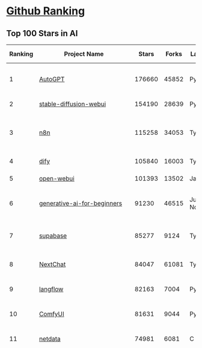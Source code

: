 [Github Ranking](../README.md)
==========

## Top 100 Stars in AI

| Ranking | Project Name | Stars | Forks | Language | Open Issues | Description | Last Commit |
| ------- | ------------ | ----- | ----- | -------- | ----------- | ----------- | ----------- |
| 1 | [AutoGPT](https://github.com/Significant-Gravitas/AutoGPT) | 176660 | 45852 | Python | 141 | AutoGPT is the vision of accessible AI for everyone, to use and to build on. Our mission is to provide the tools, so that you can focus on what matters. | 2025-07-05T23:23:13Z |
| 2 | [stable-diffusion-webui](https://github.com/AUTOMATIC1111/stable-diffusion-webui) | 154190 | 28639 | Python | 2355 | Stable Diffusion web UI | 2025-05-03T06:17:03Z |
| 3 | [n8n](https://github.com/n8n-io/n8n) | 115258 | 34053 | TypeScript | 681 | Fair-code workflow automation platform with native AI capabilities. Combine visual building with custom code, self-host or cloud, 400+ integrations. | 2025-07-05T21:59:59Z |
| 4 | [dify](https://github.com/langgenius/dify) | 105840 | 16003 | TypeScript | 686 | Production-ready platform for agentic workflow development. | 2025-07-05T04:45:30Z |
| 5 | [open-webui](https://github.com/open-webui/open-webui) | 101393 | 13502 | JavaScript | 181 | User-friendly AI Interface (Supports Ollama, OpenAI API, ...) | 2025-07-05T17:23:32Z |
| 6 | [generative-ai-for-beginners](https://github.com/microsoft/generative-ai-for-beginners) | 91230 | 46515 | Jupyter Notebook | 7 | 21 Lessons, Get Started Building with Generative AI  🔗 https://microsoft.github.io/generative-ai-for-beginners/ | 2025-07-04T13:55:20Z |
| 7 | [supabase](https://github.com/supabase/supabase) | 85277 | 9124 | TypeScript | 264 | The Postgres development platform. Supabase gives you a dedicated Postgres database to build your web, mobile, and AI applications. | 2025-07-05T12:20:12Z |
| 8 | [NextChat](https://github.com/ChatGPTNextWeb/NextChat) | 84047 | 61081 | TypeScript | 646 | ✨ Light and Fast AI Assistant. Support: Web \| iOS \| MacOS \| Android \|  Linux \| Windows | 2025-06-30T13:36:08Z |
| 9 | [langflow](https://github.com/langflow-ai/langflow) | 82163 | 7004 | Python | 420 | Langflow is a powerful tool for building and deploying AI-powered agents and workflows. | 2025-07-06T00:32:34Z |
| 10 | [ComfyUI](https://github.com/comfyanonymous/ComfyUI) | 81631 | 9044 | Python | 2400 | The most powerful and modular diffusion model GUI, api and backend with a graph/nodes interface. | 2025-07-05T18:35:01Z |
| 11 | [netdata](https://github.com/netdata/netdata) | 74981 | 6081 | C | 165 | The fastest path to AI-powered full stack observability, even for lean teams. | 2025-07-06T00:27:10Z |
| 12 | [funNLP](https://github.com/fighting41love/funNLP) | 74576 | 14904 | Python | 33 | 中英文敏感词、语言检测、中外手机/电话归属地/运营商查询、名字推断性别、手机号抽取、身份证抽取、邮箱抽取、中日文人名库、中文缩写库、拆字词典、词汇情感值、停用词、反动词表、暴恐词表、繁简体转换、英文模拟中文发音、汪峰歌词生成器、职业名称词库、同义词库、反义词库、否定词库、汽车品牌词库、汽车零件词库、连续英文切割、各种中文词向量、公司名字大全、古诗词库、IT词库、财经词库、成语词库、地名词库、历史名人词库、诗词词库、医学词库、饮食词库、法律词库、汽车词库、动物词库、中文聊天语料、中文谣言数据、百度中文问答数据集、句子相似度匹配算法集合、bert资源、文本生成&摘要相关工具、cocoNLP信息抽取工具、国内电话号码正则匹配、清华大学XLORE:中英文跨语言百科知识图谱、清华大学人工智能技术系列报告、自然语言生成、NLU太难了系列、自动对联数据及机器人、用户名黑名单列表、罪名法务名词及分类模型、微信公众号语料、cs224n深度学习自然语言处理课程、中文手写汉字识别、中文自然语言处理 语料/数据集、变量命名神器、分词语料库+代码、任务型对话英文数据集、ASR 语音数据集 + 基于深度学习的中文语音识别系统、笑声检测器、Microsoft多语言数字/单位/如日期时间识别包、中华新华字典数据库及api(包括常用歇后语、成语、词语和汉字)、文档图谱自动生成、SpaCy 中文模型、Common Voice语音识别数据集新版、神经网络关系抽取、基于bert的命名实体识别、关键词(Keyphrase)抽取包pke、基于医疗领域知识图谱的问答系统、基于依存句法与语义角色标注的事件三元组抽取、依存句法分析4万句高质量标注数据、cnocr：用来做中文OCR的Python3包、中文人物关系知识图谱项目、中文nlp竞赛项目及代码汇总、中文字符数据、speech-aligner: 从“人声语音”及其“语言文本”产生音素级别时间对齐标注的工具、AmpliGraph: 知识图谱表示学习(Python)库：知识图谱概念链接预测、Scattertext 文本可视化(python)、语言/知识表示工具：BERT & ERNIE、中文对比英文自然语言处理NLP的区别综述、Synonyms中文近义词工具包、HarvestText领域自适应文本挖掘工具（新词发现-情感分析-实体链接等）、word2word：(Python)方便易用的多语言词-词对集：62种语言/3,564个多语言对、语音识别语料生成工具：从具有音频/字幕的在线视频创建自动语音识别(ASR)语料库、构建医疗实体识别的模型（包含词典和语料标注）、单文档非监督的关键词抽取、Kashgari中使用gpt-2语言模型、开源的金融投资数据提取工具、文本自动摘要库TextTeaser: 仅支持英文、人民日报语料处理工具集、一些关于自然语言的基本模型、基于14W歌曲知识库的问答尝试--功能包括歌词接龙and已知歌词找歌曲以及歌曲歌手歌词三角关系的问答、基于Siamese bilstm模型的相似句子判定模型并提供训练数据集和测试数据集、用Transformer编解码模型实现的根据Hacker News文章标题自动生成评论、用BERT进行序列标记和文本分类的模板代码、LitBank：NLP数据集——支持自然语言处理和计算人文学科任务的100部带标记英文小说语料、百度开源的基准信息抽取系统、虚假新闻数据集、Facebook: LAMA语言模型分析，提供Transformer-XL/BERT/ELMo/GPT预训练语言模型的统一访问接口、CommonsenseQA：面向常识的英文QA挑战、中文知识图谱资料、数据及工具、各大公司内部里大牛分享的技术文档 PDF 或者 PPT、自然语言生成SQL语句（英文）、中文NLP数据增强（EDA）工具、英文NLP数据增强工具 、基于医药知识图谱的智能问答系统、京东商品知识图谱、基于mongodb存储的军事领域知识图谱问答项目、基于远监督的中文关系抽取、语音情感分析、中文ULMFiT-情感分析-文本分类-语料及模型、一个拍照做题程序、世界各国大规模人名库、一个利用有趣中文语料库 qingyun 训练出来的中文聊天机器人、中文聊天机器人seqGAN、省市区镇行政区划数据带拼音标注、教育行业新闻语料库包含自动文摘功能、开放了对话机器人-知识图谱-语义理解-自然语言处理工具及数据、中文知识图谱：基于百度百科中文页面-抽取三元组信息-构建中文知识图谱、masr: 中文语音识别-提供预训练模型-高识别率、Python音频数据增广库、中文全词覆盖BERT及两份阅读理解数据、ConvLab：开源多域端到端对话系统平台、中文自然语言处理数据集、基于最新版本rasa搭建的对话系统、基于TensorFlow和BERT的管道式实体及关系抽取、一个小型的证券知识图谱/知识库、复盘所有NLP比赛的TOP方案、OpenCLaP：多领域开源中文预训练语言模型仓库、UER：基于不同语料+编码器+目标任务的中文预训练模型仓库、中文自然语言处理向量合集、基于金融-司法领域(兼有闲聊性质)的聊天机器人、g2pC：基于上下文的汉语读音自动标记模块、Zincbase 知识图谱构建工具包、诗歌质量评价/细粒度情感诗歌语料库、快速转化「中文数字」和「阿拉伯数字」、百度知道问答语料库、基于知识图谱的问答系统、jieba_fast 加速版的jieba、正则表达式教程、中文阅读理解数据集、基于BERT等最新语言模型的抽取式摘要提取、Python利用深度学习进行文本摘要的综合指南、知识图谱深度学习相关资料整理、维基大规模平行文本语料、StanfordNLP 0.2.0：纯Python版自然语言处理包、NeuralNLP-NeuralClassifier：腾讯开源深度学习文本分类工具、端到端的封闭域对话系统、中文命名实体识别：NeuroNER vs. BertNER、新闻事件线索抽取、2019年百度的三元组抽取比赛：“科学空间队”源码、基于依存句法的开放域文本知识三元组抽取和知识库构建、中文的GPT2训练代码、ML-NLP - 机器学习(Machine Learning)NLP面试中常考到的知识点和代码实现、nlp4han:中文自然语言处理工具集(断句/分词/词性标注/组块/句法分析/语义分析/NER/N元语法/HMM/代词消解/情感分析/拼写检查、XLM：Facebook的跨语言预训练语言模型、用基于BERT的微调和特征提取方法来进行知识图谱百度百科人物词条属性抽取、中文自然语言处理相关的开放任务-数据集-当前最佳结果、CoupletAI - 基于CNN+Bi-LSTM+Attention 的自动对对联系统、抽象知识图谱、MiningZhiDaoQACorpus - 580万百度知道问答数据挖掘项目、brat rapid annotation tool: 序列标注工具、大规模中文知识图谱数据：1.4亿实体、数据增强在机器翻译及其他nlp任务中的应用及效果、allennlp阅读理解:支持多种数据和模型、PDF表格数据提取工具 、 Graphbrain：AI开源软件库和科研工具，目的是促进自动意义提取和文本理解以及知识的探索和推断、简历自动筛选系统、基于命名实体识别的简历自动摘要、中文语言理解测评基准，包括代表性的数据集&基准模型&语料库&排行榜、树洞 OCR 文字识别 、从包含表格的扫描图片中识别表格和文字、语声迁移、Python口语自然语言处理工具集(英文)、 similarity：相似度计算工具包，java编写、海量中文预训练ALBERT模型 、Transformers 2.0 、基于大规模音频数据集Audioset的音频增强 、Poplar：网页版自然语言标注工具、图片文字去除，可用于漫画翻译 、186种语言的数字叫法库、Amazon发布基于知识的人-人开放领域对话数据集 、中文文本纠错模块代码、繁简体转换 、 Python实现的多种文本可读性评价指标、类似于人名/地名/组织机构名的命名体识别数据集 、东南大学《知识图谱》研究生课程(资料)、. 英文拼写检查库 、 wwsearch是企业微信后台自研的全文检索引擎、CHAMELEON：深度学习新闻推荐系统元架构 、 8篇论文梳理BERT相关模型进展与反思、DocSearch：免费文档搜索引擎、 LIDA：轻量交互式对话标注工具 、aili - the fastest in-memory index in the East 东半球最快并发索引 、知识图谱车音工作项目、自然语言生成资源大全 、中日韩分词库mecab的Python接口库、中文文本摘要/关键词提取、汉字字符特征提取器 (featurizer)，提取汉字的特征（发音特征、字形特征）用做深度学习的特征、中文生成任务基准测评 、中文缩写数据集、中文任务基准测评 - 代表性的数据集-基准(预训练)模型-语料库-baseline-工具包-排行榜、PySS3：面向可解释AI的SS3文本分类器机器可视化工具 、中文NLP数据集列表、COPE - 格律诗编辑程序、doccano：基于网页的开源协同多语言文本标注工具 、PreNLP：自然语言预处理库、简单的简历解析器，用来从简历中提取关键信息、用于中文闲聊的GPT2模型：GPT2-chitchat、基于检索聊天机器人多轮响应选择相关资源列表(Leaderboards、Datasets、Papers)、(Colab)抽象文本摘要实现集锦(教程 、词语拼音数据、高效模糊搜索工具、NLP数据增广资源集、微软对话机器人框架 、 GitHub Typo Corpus：大规模GitHub多语言拼写错误/语法错误数据集、TextCluster：短文本聚类预处理模块 Short text cluster、面向语音识别的中文文本规范化、BLINK：最先进的实体链接库、BertPunc：基于BERT的最先进标点修复模型、Tokenizer：快速、可定制的文本词条化库、中文语言理解测评基准，包括代表性的数据集、基准(预训练)模型、语料库、排行榜、spaCy 医学文本挖掘与信息提取 、 NLP任务示例项目代码集、 python拼写检查库、chatbot-list - 行业内关于智能客服、聊天机器人的应用和架构、算法分享和介绍、语音质量评价指标(MOSNet, BSSEval, STOI, PESQ, SRMR)、 用138GB语料训练的法文RoBERTa预训练语言模型 、BERT-NER-Pytorch：三种不同模式的BERT中文NER实验、无道词典 - 有道词典的命令行版本，支持英汉互查和在线查询、2019年NLP亮点回顾、 Chinese medical dialogue data 中文医疗对话数据集 、最好的汉字数字(中文数字)-阿拉伯数字转换工具、 基于百科知识库的中文词语多词义/义项获取与特定句子词语语义消歧、awesome-nlp-sentiment-analysis - 情感分析、情绪原因识别、评价对象和评价词抽取、LineFlow：面向所有深度学习框架的NLP数据高效加载器、中文医学NLP公开资源整理 、MedQuAD：(英文)医学问答数据集、将自然语言数字串解析转换为整数和浮点数、Transfer Learning in Natural Language Processing (NLP) 、面向语音识别的中文/英文发音辞典、Tokenizers：注重性能与多功能性的最先进分词器、CLUENER 细粒度命名实体识别 Fine Grained Named Entity Recognition、 基于BERT的中文命名实体识别、中文谣言数据库、NLP数据集/基准任务大列表、nlp相关的一些论文及代码, 包括主题模型、词向量(Word Embedding)、命名实体识别(NER)、文本分类(Text Classificatin)、文本生成(Text Generation)、文本相似性(Text Similarity)计算等，涉及到各种与nlp相关的算法，基于keras和tensorflow 、Python文本挖掘/NLP实战示例、 Blackstone：面向非结构化法律文本的spaCy pipeline和NLP模型通过同义词替换实现文本“变脸” 、中文 预训练 ELECTREA 模型: 基于对抗学习 pretrain Chinese Model 、albert-chinese-ner - 用预训练语言模型ALBERT做中文NER 、基于GPT2的特定主题文本生成/文本增广、开源预训练语言模型合集、多语言句向量包、编码、标记和实现：一种可控高效的文本生成方法、 英文脏话大列表 、attnvis：GPT2、BERT等transformer语言模型注意力交互可视化、CoVoST：Facebook发布的多语种语音-文本翻译语料库，包括11种语言(法语、德语、荷兰语、俄语、西班牙语、意大利语、土耳其语、波斯语、瑞典语、蒙古语和中文)的语音、文字转录及英文译文、Jiagu自然语言处理工具 - 以BiLSTM等模型为基础，提供知识图谱关系抽取 中文分词 词性标注 命名实体识别 情感分析 新词发现 关键词 文本摘要 文本聚类等功能、用unet实现对文档表格的自动检测，表格重建、NLP事件提取文献资源列表 、 金融领域自然语言处理研究资源大列表、CLUEDatasetSearch - 中英文NLP数据集：搜索所有中文NLP数据集，附常用英文NLP数据集 、medical_NER - 中文医学知识图谱命名实体识别 、(哈佛)讲因果推理的免费书、知识图谱相关学习资料/数据集/工具资源大列表、Forte：灵活强大的自然语言处理pipeline工具集 、Python字符串相似性算法库、PyLaia：面向手写文档分析的深度学习工具包、TextFooler：针对文本分类/推理的对抗文本生成模块、Haystack：灵活、强大的可扩展问答(QA)框架、中文关键短语抽取工具 | 2024-05-10T07:38:24Z |
| 13 | [Deep-Live-Cam](https://github.com/hacksider/Deep-Live-Cam) | 71548 | 10237 | Python | 95 | real time face swap and one-click video deepfake with only a single image | 2025-07-02T10:37:16Z |
| 14 | [browser-use](https://github.com/browser-use/browser-use) | 64770 | 7403 | Python | 449 | 🌐 Make websites accessible for AI agents. Automate tasks online with ease. | 2025-07-06T04:00:14Z |
| 15 | [system-prompts-and-models-of-ai-tools](https://github.com/x1xhlol/system-prompts-and-models-of-ai-tools) | 64744 | 18871 | None | 23 | FULL v0, Cursor, Manus, Same.dev, Lovable, Devin, Replit Agent, Windsurf Agent, VSCode Agent, Dia Browser, Trae AI & Cluely (And other Open Sourced) System Prompts, Tools & AI Models. | 2025-07-04T20:57:41Z |
| 16 | [AppFlowy](https://github.com/AppFlowy-IO/AppFlowy) | 64259 | 4415 | Dart | 932 | Bring projects, wikis, and teams together with AI. AppFlowy is the AI collaborative workspace where you achieve more without losing control of your data. The leading open source Notion alternative. | 2025-07-03T01:49:30Z |
| 17 | [lobe-chat](https://github.com/lobehub/lobe-chat) | 63150 | 13129 | TypeScript | 809 | 🤯 Lobe Chat - an open-source, modern design AI chat framework. Supports multiple AI providers (OpenAI / Claude 4 / Gemini / DeepSeek / Ollama / Qwen), Knowledge Base (file upload / knowledge management / RAG ), Multi-Modal (Plugins / Artifacts / MCP) and thinking. One-click FREE deployment of your private ChatGPT/ Claude / DeepSeek application. | 2025-07-06T00:36:41Z |
| 18 | [awesome-mcp-servers](https://github.com/punkpeye/awesome-mcp-servers) | 59820 | 4637 | None | 17 | A collection of MCP servers. | 2025-07-06T00:00:32Z |
| 19 | [ragflow](https://github.com/infiniflow/ragflow) | 59039 | 5867 | Python | 2359 | RAGFlow is an open-source RAG (Retrieval-Augmented Generation) engine based on deep document understanding. | 2025-07-04T13:14:51Z |
| 20 | [LLMs-from-scratch](https://github.com/rasbt/LLMs-from-scratch) | 58233 | 8090 | Jupyter Notebook | 3 | Implement a ChatGPT-like LLM in PyTorch from scratch, step by step | 2025-07-03T20:18:49Z |
| 21 | [MetaGPT](https://github.com/FoundationAgents/MetaGPT) | 56986 | 6841 | Python | 13 | 🌟 The Multi-Agent Framework: First AI Software Company, Towards Natural Language Programming | 2025-06-30T11:45:55Z |
| 22 | [gpt-engineer](https://github.com/AntonOsika/gpt-engineer) | 54423 | 7189 | Python | 24 | CLI platform to experiment with codegen. Precursor to: https://lovable.dev | 2025-05-14T10:15:10Z |
| 23 | [ChatGPT](https://github.com/lencx/ChatGPT) | 53886 | 6129 | Rust | 813 | 🔮 ChatGPT Desktop Application (Mac, Windows and Linux) | 2024-08-29T17:58:11Z |
| 24 | [gemini-cli](https://github.com/google-gemini/gemini-cli) | 53634 | 4713 | TypeScript | 680 | An open-source AI agent that brings the power of Gemini directly into your terminal. | 2025-07-06T01:22:29Z |
| 25 | [LLaMA-Factory](https://github.com/hiyouga/LLaMA-Factory) | 53619 | 6568 | Python | 508 | Unified Efficient Fine-Tuning of 100+ LLMs & VLMs (ACL 2024) | 2025-07-05T03:25:31Z |
| 26 | [meilisearch](https://github.com/meilisearch/meilisearch) | 52203 | 2094 | Rust | 198 | A lightning-fast search engine API bringing AI-powered hybrid search to your sites and applications. | 2025-07-04T11:33:51Z |
| 27 | [awesome-llm-apps](https://github.com/Shubhamsaboo/awesome-llm-apps) | 48158 | 5526 | Python | 3 | Collection of awesome LLM apps with AI Agents and RAG using OpenAI, Anthropic, Gemini and opensource models. | 2025-07-06T00:37:46Z |
| 28 | [crawl4ai](https://github.com/unclecode/crawl4ai) | 47209 | 4548 | Python | 176 | 🚀🤖 Crawl4AI: Open-source LLM Friendly Web Crawler & Scraper. Don't be shy, join here: https://discord.gg/jP8KfhDhyN | 2025-07-04T07:17:02Z |
| 29 | [autogen](https://github.com/microsoft/autogen) | 46881 | 7137 | Python | 389 | A programming framework for agentic AI 🤖 PyPi: autogen-agentchat Discord: https://aka.ms/autogen-discord Office Hour: https://aka.ms/autogen-officehour | 2025-07-06T03:42:59Z |
| 30 | [anything-llm](https://github.com/Mintplex-Labs/anything-llm) | 46100 | 4616 | JavaScript | 276 | The all-in-one Desktop & Docker AI application with built-in RAG, AI agents, No-code agent builder, MCP compatibility,  and more. | 2025-07-03T00:18:26Z |
| 31 | [JeecgBoot](https://github.com/jeecgboot/JeecgBoot) | 43221 | 15428 | Java | 29 | 🔥企业级低代码平台集成了AI应用平台，帮助企业快速实现低代码开发和构建AI应用！前后端分离架构 SpringBoot，SpringCloud、Mybatis，Ant Design4、 Vue3.0、TS+vite！强大的代码生成器让前后端代码一键生成，无需写任何代码! 引领AI低代码开发模式: AI生成->OnlineCoding-> 代码生成-> 手工MERGE，显著的提高效率，又不失灵活~ | 2025-07-02T10:57:53Z |
| 32 | [firecrawl](https://github.com/mendableai/firecrawl) | 42366 | 3993 | TypeScript | 133 | 🔥 Turn entire websites into LLM-ready markdown or structured data. Scrape, crawl and extract with a single API. | 2025-07-05T14:22:49Z |
| 33 | [OpenBB](https://github.com/OpenBB-finance/OpenBB) | 42201 | 3805 | Python | 42 | Investment Research for Everyone, Everywhere. | 2025-07-05T05:13:11Z |
| 34 | [ClickHouse](https://github.com/ClickHouse/ClickHouse) | 41549 | 7446 | C++ | 4192 | ClickHouse® is a real-time analytics database management system | 2025-07-06T03:58:43Z |
| 35 | [kong](https://github.com/Kong/kong) | 41218 | 4942 | Lua | 65 | 🦍 The Cloud-Native API Gateway and AI Gateway. | 2025-07-02T13:50:31Z |
| 36 | [Flowise](https://github.com/FlowiseAI/Flowise) | 41075 | 21067 | TypeScript | 557 | Build AI Agents, Visually | 2025-07-04T11:49:21Z |
| 37 | [ailearning](https://github.com/apachecn/ailearning) | 41072 | 11576 | Python | 2 | AiLearning：数据分析+机器学习实战+线性代数+PyTorch+NLTK+TF2 | 2024-11-12T16:21:55Z |
| 38 | [ColossalAI](https://github.com/hpcaitech/ColossalAI) | 41010 | 4519 | Python | 428 | Making large AI models cheaper, faster and more accessible | 2025-07-04T10:32:45Z |
| 39 | [airflow](https://github.com/apache/airflow) | 40875 | 15281 | Python | 1271 | Apache Airflow - A platform to programmatically author, schedule, and monitor workflows | 2025-07-05T23:05:09Z |
| 40 | [GitHubDaily](https://github.com/GitHubDaily/GitHubDaily) | 38881 | 4044 | None | 375 | 坚持分享 GitHub 上高质量、有趣实用的开源技术教程、开发者工具、编程网站、技术资讯。A list cool, interesting projects of GitHub. | 2025-03-20T08:54:47Z |
| 41 | [AI-For-Beginners](https://github.com/microsoft/AI-For-Beginners) | 38578 | 7279 | Jupyter Notebook | 25 | 12 Weeks, 24 Lessons, AI for All! | 2025-06-25T19:07:05Z |
| 42 | [quivr](https://github.com/QuivrHQ/quivr) | 38093 | 3647 | Python | 1 | Opiniated RAG for integrating GenAI in your apps 🧠   Focus on your product rather than the RAG. Easy integration in existing products with customisation!  Any LLM: GPT4, Groq, Llama. Any Vectorstore: PGVector, Faiss. Any Files. Anyway you want.  | 2025-07-02T16:05:43Z |
| 43 | [chatgpt-on-wechat](https://github.com/zhayujie/chatgpt-on-wechat) | 38015 | 9317 | Python | 295 | 基于大模型搭建的聊天机器人，同时支持 微信公众号、企业微信应用、飞书、钉钉 等接入，可选择ChatGPT/Claude/DeepSeek/文心一言/讯飞星火/通义千问/ Gemini/GLM-4/Kimi/LinkAI，能处理文本、语音和图片，访问操作系统和互联网，支持基于自有知识库进行定制企业智能客服。 | 2025-06-29T14:41:10Z |
| 44 | [ray](https://github.com/ray-project/ray) | 37851 | 6556 | Python | 2657 | Ray is an AI compute engine. Ray consists of a core distributed runtime and a set of AI Libraries for accelerating ML workloads. | 2025-07-06T02:45:16Z |
| 45 | [photoprism](https://github.com/photoprism/photoprism) | 37822 | 2106 | Go | 427 | AI-Powered Photos App for the Decentralized Web 🌈💎✨ | 2025-07-04T08:58:50Z |
| 46 | [upscayl](https://github.com/upscayl/upscayl) | 37784 | 1739 | TypeScript | 59 | 🆙 Upscayl - #1 Free and Open Source AI Image Upscaler for Linux, MacOS and Windows. | 2025-06-28T15:17:42Z |
| 47 | [ai-hedge-fund](https://github.com/virattt/ai-hedge-fund) | 37755 | 6609 | Python | 21 | An AI Hedge Fund Team | 2025-07-05T17:30:36Z |
| 48 | [MoneyPrinterTurbo](https://github.com/harry0703/MoneyPrinterTurbo) | 37606 | 5411 | Python | 167 | 利用AI大模型，一键生成高清短视频 Generate short videos with one click using AI LLM. | 2025-06-11T06:34:54Z |
| 49 | [Open-Assistant](https://github.com/LAION-AI/Open-Assistant) | 37403 | 3276 | Python | 228 | OpenAssistant is a chat-based assistant that understands tasks, can interact with third-party systems, and retrieve information dynamically to do so. | 2024-08-17T01:55:35Z |
| 50 | [MockingBird](https://github.com/babysor/MockingBird) | 36424 | 5259 | Python | 476 | 🚀AI拟声: 5秒内克隆您的声音并生成任意语音内容 Clone a voice in 5 seconds to generate arbitrary speech in real-time | 2024-11-15T05:00:29Z |
| 51 | [mem0](https://github.com/mem0ai/mem0) | 36155 | 3700 | Python | 333 | Memory for AI Agents; Announcing OpenMemory MCP - local and secure memory management. | 2025-07-05T19:35:43Z |
| 52 | [google-research](https://github.com/google-research/google-research) | 35936 | 8132 | Jupyter Notebook | 1071 | Google Research | 2025-06-30T21:25:22Z |
| 53 | [chatbox](https://github.com/chatboxai/chatbox) | 35635 | 3399 | TypeScript | 746 | User-friendly Desktop Client App for AI Models/LLMs (GPT, Claude, Gemini, Ollama...) | 2025-07-01T03:21:49Z |
| 54 | [aider](https://github.com/Aider-AI/aider) | 35164 | 3229 | Python | 919 | aider is AI pair programming in your terminal | 2025-07-04T19:47:06Z |
| 55 | [AgentGPT](https://github.com/reworkd/AgentGPT) | 34472 | 9450 | TypeScript | 129 | 🤖 Assemble, configure, and deploy autonomous AI Agents in your browser. | 2025-04-29T01:19:32Z |
| 56 | [gold-miner](https://github.com/xitu/gold-miner) | 34181 | 5043 | None | 8 | 🥇掘金翻译计划，可能是世界最大最好的英译中技术社区，最懂读者和译者的翻译平台： | 2024-04-17T09:44:37Z |
| 57 | [crewAI](https://github.com/crewAIInc/crewAI) | 33787 | 4542 | Python | 55 | Framework for orchestrating role-playing, autonomous AI agents. By fostering collaborative intelligence, CrewAI empowers agents to work together seamlessly, tackling complex tasks. | 2025-07-05T03:19:46Z |
| 58 | [docling](https://github.com/docling-project/docling) | 33723 | 2241 | Python | 406 | Get your documents ready for gen AI | 2025-07-04T15:31:37Z |
| 59 | [LocalAI](https://github.com/mudler/LocalAI) | 33690 | 2607 | Go | 444 | :robot: The free, Open Source alternative to OpenAI, Claude and others. Self-hosted and local-first. Drop-in replacement for OpenAI,  running on consumer-grade hardware. No GPU required. Runs gguf, transformers, diffusers and many more models architectures. Features: Generate Text, Audio, Video, Images, Voice Cloning, Distributed, P2P inference | 2025-07-05T22:48:28Z |
| 60 | [mindsdb](https://github.com/mindsdb/mindsdb) | 33297 | 5450 | Python | 42 | AI's query engine - Platform for building AI that can answer questions over large scale federated data. - The only MCP Server you'll ever need | 2025-07-05T00:49:26Z |
| 61 | [gpt-pilot](https://github.com/Pythagora-io/gpt-pilot) | 33105 | 3380 | Python | 236 | The first real AI developer | 2025-03-04T06:26:32Z |
| 62 | [Fabric](https://github.com/danielmiessler/Fabric) | 32287 | 3328 | JavaScript | 198 | Fabric is an open-source framework for augmenting humans using AI. It provides a modular system for solving specific problems using a crowdsourced set of AI prompts that can be used anywhere. | 2025-07-05T22:25:31Z |
| 63 | [ruoyi-vue-pro](https://github.com/YunaiV/ruoyi-vue-pro) | 32042 | 6886 | Java | 20 | 🔥 官方推荐 🔥 RuoYi-Vue 全新 Pro 版本，优化重构所有功能。基于 Spring Boot + MyBatis Plus + Vue & Element 实现的后台管理系统 + 微信小程序，支持 RBAC 动态权限、数据权限、SaaS 多租户、Flowable 工作流、三方登录、支付、短信、商城、CRM、ERP、AI 大模型等功能。你的 ⭐️ Star ⭐️，是作者生发的动力！ | 2025-07-03T09:26:19Z |
| 64 | [spaCy](https://github.com/explosion/spaCy) | 31891 | 4530 | Python | 160 | 💫 Industrial-strength Natural Language Processing (NLP) in Python | 2025-05-28T15:28:05Z |
| 65 | [cursor-free-vip](https://github.com/yeongpin/cursor-free-vip) | 31741 | 3960 | Python | 497 | [Support 0.49.x]（Reset Cursor AI MachineID & Bypass Higher Token Limit） Cursor Ai ，自动重置机器ID ， 免费升级使用Pro功能: You've reached your trial request limit. / Too many free trial accounts used on this machine. Please upgrade to pro. We have this limit in place to prevent abuse. Please let us know if you believe this is a mistake. | 2025-06-18T02:18:31Z |
| 66 | [chatbot-ui](https://github.com/mckaywrigley/chatbot-ui) | 31716 | 9105 | TypeScript | 173 | AI chat for any model. | 2024-08-03T00:38:07Z |
| 67 | [nacos](https://github.com/alibaba/nacos) | 31715 | 13079 | Java | 262 | an easy-to-use dynamic service discovery, configuration and service management platform for building AI cloud native applications. | 2025-07-04T02:18:40Z |
| 68 | [tabby](https://github.com/TabbyML/tabby) | 31642 | 1516 | Rust | 195 | Self-hosted AI coding assistant | 2025-07-02T20:03:38Z |
| 69 | [fairseq](https://github.com/facebookresearch/fairseq) | 31599 | 6556 | Python | 1184 | Facebook AI Research Sequence-to-Sequence Toolkit written in Python. | 2025-06-10T21:41:39Z |
| 70 | [netron](https://github.com/lutzroeder/netron) | 30775 | 2938 | JavaScript | 20 | Visualizer for neural network, deep learning and machine learning models | 2025-07-05T21:27:26Z |
| 71 | [cursor](https://github.com/cursor/cursor) | 30655 | 1958 | None | 1869 | The AI Code Editor | 2024-10-13T19:23:26Z |
| 72 | [khoj](https://github.com/khoj-ai/khoj) | 30493 | 1741 | Python | 74 | Your AI second brain. Self-hostable. Get answers from the web or your docs. Build custom agents, schedule automations, do deep research. Turn any online or local LLM into your personal, autonomous AI (gpt, claude, gemini, llama, qwen, mistral). Get started - free. | 2025-07-04T06:06:42Z |
| 73 | [awesome-cursorrules](https://github.com/PatrickJS/awesome-cursorrules) | 30049 | 2452 | MDX | 32 | 📄  Configuration files that enhance Cursor AI editor experience with custom rules and behaviors | 2025-07-01T20:51:06Z |
| 74 | [AI-Expert-Roadmap](https://github.com/AMAI-GmbH/AI-Expert-Roadmap) | 30031 | 2531 | JavaScript | 20 | Roadmap to becoming an Artificial Intelligence Expert in 2022 | 2023-12-31T02:20:16Z |
| 75 | [roop](https://github.com/s0md3v/roop) | 29997 | 6800 | Python | 0 | one-click face swap | 2024-08-19T12:57:17Z |
| 76 | [pytorch-lightning](https://github.com/Lightning-AI/pytorch-lightning) | 29726 | 3531 | Python | 955 | Pretrain, finetune ANY AI model of ANY size on multiple GPUs, TPUs with zero code changes. | 2025-07-03T15:24:12Z |
| 77 | [Mr.-Ranedeer-AI-Tutor](https://github.com/JushBJJ/Mr.-Ranedeer-AI-Tutor) | 29577 | 3387 | None | 13 | A GPT-4 AI Tutor Prompt for customizable personalized learning experiences. | 2025-06-14T06:58:48Z |
| 78 | [agno](https://github.com/agno-agi/agno) | 29299 | 3736 | Python | 78 | Full-stack framework for building Multi-Agent Systems with memory, knowledge and reasoning. | 2025-07-05T16:32:40Z |
| 79 | [ai-agents-for-beginners](https://github.com/microsoft/ai-agents-for-beginners) | 28925 | 8155 | Jupyter Notebook | 8 | 11 Lessons to Get Started Building AI Agents | 2025-06-17T09:01:08Z |
| 80 | [exo](https://github.com/exo-explore/exo) | 28823 | 1831 | Python | 354 | Run your own AI cluster at home with everyday devices 📱💻 🖥️⌚ | 2025-03-21T22:23:32Z |
| 81 | [Jobs_Applier_AI_Agent_AIHawk](https://github.com/feder-cr/Jobs_Applier_AI_Agent_AIHawk) | 28405 | 4288 | Python | 11 | AIHawk aims to easy job hunt process by automating the job application process. Utilizing artificial intelligence, it enables users to apply for multiple jobs in a tailored way. | 2025-05-28T13:24:12Z |
| 82 | [LibreChat](https://github.com/danny-avila/LibreChat) | 27656 | 4918 | TypeScript | 159 | Enhanced ChatGPT Clone: Features Agents, DeepSeek, Anthropic, AWS, OpenAI, Responses API, Azure, Groq, o1, GPT-4o, Mistral, OpenRouter, Vertex AI, Gemini, Artifacts, AI model switching, message search, Code Interpreter, langchain, DALL-E-3, OpenAPI Actions, Functions, Secure Multi-User Auth, Presets, open-source for self-hosting. Active project. | 2025-07-06T00:30:46Z |
| 83 | [Folo](https://github.com/RSSNext/Folo) | 27554 | 1203 | TypeScript | 186 | 🧡 Follow everything in one place | 2025-07-05T16:27:04Z |
| 84 | [continue](https://github.com/continuedev/continue) | 27469 | 3075 | TypeScript | 936 | ⏩ Create, share, and use custom AI code assistants with our open-source IDE extensions and hub of models, rules, prompts, docs, and other building blocks | 2025-07-06T03:32:15Z |
| 85 | [so-vits-svc](https://github.com/svc-develop-team/so-vits-svc) | 27330 | 5011 | Python | 21 | SoftVC VITS Singing Voice Conversion | 2023-11-11T13:11:31Z |
| 86 | [llm-app](https://github.com/pathwaycom/llm-app) | 27191 | 641 | Jupyter Notebook | 5 | Ready-to-run cloud templates for RAG, AI pipelines, and enterprise search with live data. 🐳Docker-friendly.⚡Always in sync with Sharepoint, Google Drive, S3, Kafka, PostgreSQL, real-time data APIs, and more. | 2025-05-16T07:58:43Z |
| 87 | [qlib](https://github.com/microsoft/qlib) | 26291 | 4028 | Python | 245 | Qlib is an AI-oriented Quant investment platform that aims to use AI tech to empower Quant Research, from exploring ideas to implementing productions. Qlib supports diverse ML modeling paradigms, including supervised learning, market dynamics modeling, and RL, and is now equipped with https://github.com/microsoft/RD-Agent to automate R&D process. | 2025-07-01T13:32:13Z |
| 88 | [nx](https://github.com/nrwl/nx) | 26236 | 2549 | TypeScript | 597 | An AI-first build platform that connects everything from your editor to CI. Helping you deliver fast, without breaking things. | 2025-07-06T03:17:20Z |
| 89 | [generative-models](https://github.com/Stability-AI/generative-models) | 26121 | 2910 | Python | 269 | Generative Models by Stability AI | 2025-05-20T14:53:33Z |
| 90 | [Genesis](https://github.com/Genesis-Embodied-AI/Genesis) | 25716 | 2315 | Python | 111 | A generative world for general-purpose robotics & embodied AI learning. | 2025-07-04T15:51:33Z |
| 91 | [composio](https://github.com/ComposioHQ/composio) | 25554 | 4413 | TypeScript | 49 | Composio equips your AI agents & LLMs with 100+ high-quality integrations via function calling | 2025-07-05T15:56:26Z |
| 92 | [PDFMathTranslate](https://github.com/Byaidu/PDFMathTranslate) | 25476 | 2205 | Python | 111 | PDF scientific paper translation with preserved formats - 基于 AI 完整保留排版的 PDF 文档全文双语翻译，支持 Google/DeepL/Ollama/OpenAI 等服务，提供 CLI/GUI/MCP/Docker/Zotero | 2025-06-30T17:03:47Z |
| 93 | [InvokeAI](https://github.com/invoke-ai/InvokeAI) | 25428 | 2599 | TypeScript | 729 | Invoke is a leading creative engine for Stable Diffusion models, empowering professionals, artists, and enthusiasts to generate and create visual media using the latest AI-driven technologies. The solution offers an industry leading WebUI, and serves as the foundation for multiple commercial products. | 2025-07-05T13:59:20Z |
| 94 | [semantic-kernel](https://github.com/microsoft/semantic-kernel) | 25296 | 4030 | C# | 448 | Integrate cutting-edge LLM technology quickly and easily into your apps | 2025-07-05T07:26:51Z |
| 95 | [FastGPT](https://github.com/labring/FastGPT) | 24989 | 6426 | TypeScript | 565 | FastGPT is a knowledge-based platform built on the LLMs, offers a comprehensive suite of out-of-the-box capabilities such as data processing, RAG retrieval, and visual AI workflow orchestration, letting you easily develop and deploy complex question-answering systems without the need for extensive setup or configuration. | 2025-07-04T09:29:54Z |
| 96 | [500-AI-Machine-learning-Deep-learning-Computer-vision-NLP-Projects-with-code](https://github.com/ashishpatel26/500-AI-Machine-learning-Deep-learning-Computer-vision-NLP-Projects-with-code) | 24938 | 5846 | None | 42 | 500 AI Machine learning Deep learning Computer vision NLP Projects with code | 2024-07-26T13:06:49Z |
| 97 | [kratos](https://github.com/go-kratos/kratos) | 24559 | 4089 | Go | 16 | Your ultimate Go microservices framework for the cloud-native era. | 2025-06-01T18:48:42Z |
| 98 | [qdrant](https://github.com/qdrant/qdrant) | 24494 | 1684 | Rust | 335 | Qdrant - High-performance, massive-scale Vector Database and Vector Search Engine for the next generation of AI. Also available in the cloud https://cloud.qdrant.io/ | 2025-07-04T22:06:04Z |
| 99 | [modular](https://github.com/modular/modular) | 24453 | 2650 | Mojo | 696 | The Modular Platform (includes MAX & Mojo) | 2025-07-05T08:16:12Z |
| 100 | [Warp](https://github.com/warpdotdev/Warp) | 23976 | 485 | None | 3080 | Warp is the agentic development environment, built for coding with multiple AI agents. | 2025-06-25T19:09:38Z |

